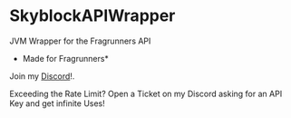 # SkyblockAPIWrapper
JVM Wrapper for the Fragrunners API

* Made for Fragrunners*

Join my [Discord](https://discord.gg/qkwzgTZeEr)!.

Exceeding the Rate Limit? Open a Ticket on my Discord asking for an API Key and get infinite Uses!
